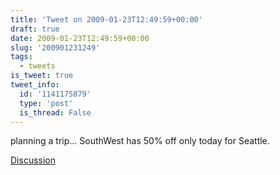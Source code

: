 ```yaml
---
title: 'Tweet on 2009-01-23T12:49:59+00:00'
draft: true
date: 2009-01-23T12:49:59+00:00
slug: '200901231249'
tags:
  - tweets
is_tweet: true
tweet_info:
  id: '1141175879'
  type: 'post'
  is_thread: False
---
```




planning a trip... SouthWest has 50% off only today for Seattle.

[Discussion](https://x.com/sytelus/status/1141175879)
